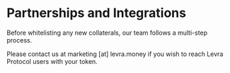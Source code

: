 # Partnerships and Integrations

Before whitelisting any new collaterals, our team follows a multi-step process.

Please contact us at marketing \[at] levra.money if you wish to reach Levra Protocol users with your token.
